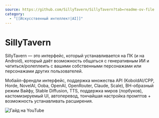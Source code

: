 ```yaml
---
source: https://github.com/SillyTavern/SillyTavern?tab=readme-ov-file
category:
  - "[[Искусственный интеллект|AI]]"
---
```


# SillyTavern

SillyTavern — это интерфейс, который устанавливается на ПК (и на Android), который даёт возможность общаться с генеративным ИИ и чатиться/ролеплеить с вашими собственными персонажами или персонажами других пользователей.

Мобайл-френдли интерфейс, поддержка множества API (KoboldAI/CPP, Horde, NovelAI, Ooba, OpenAI, OpenRouter, Claude, Scale), ВН-образный режим Вайфу, Stable Diffusion, TTS, поддержка миров (лорбуков), кастомизируемый UI, автоперевод, тончайшая настройка промптов + возможность устанавливать расширения.

![Гайд на YouTube](https://www.youtube.com/watch?v=Fhi1LPq38wY&ab_channel=Jofi)